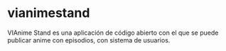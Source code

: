 vianimestand
============

VIAnime Stand es una aplicación de código abierto con el que se puede publicar anime con episodios, con sistema de usuarios.
